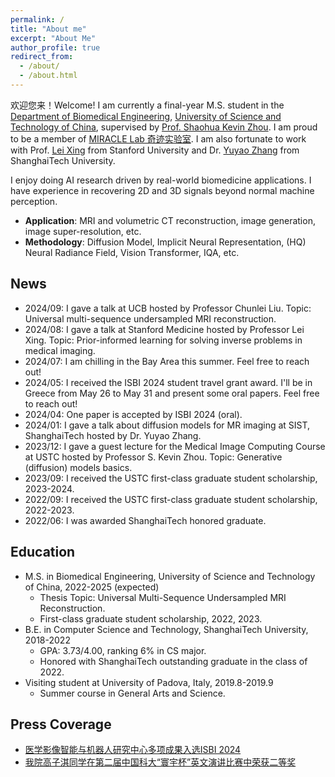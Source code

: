 ```yaml
---
permalink: /
title: "About me"
excerpt: "About Me"
author_profile: true
redirect_from: 
  - /about/
  - /about.html
---
```



欢迎您来！Welcome! I am currently a final-year M.S. student in the [Department of Biomedical Engineering](http://bme.ustc.edu.cn/), [University of Science and Technology of China](https://www.ustc.edu.cn/index.htm), supervised by [Prof. Shaohua Kevin Zhou](http://bme.ustc.edu.cn/2021/1115/c28129a532912/page.htm). I am proud to be a member of [MIRACLE Lab 奇迹实验室](https://miracle.ustc.edu.cn/main.htm). I am also fortunate to work with Prof. [Lei Xing](https://profiles.stanford.edu/lei-xing) from Stanford University and Dr. [Yuyao Zhang](https://sist.shanghaitech.edu.cn/zhangyy8_en/main.htm) from ShanghaiTech University.

I enjoy doing AI research driven by real-world biomedicine applications. I have experience in recovering 2D and 3D signals beyond normal machine perception.
* **Application**: MRI and volumetric CT reconstruction, image generation, image super-resolution, etc. 
* **Methodology**: Diffusion Model, Implicit Neural Representation, (HQ) Neural Radiance Field, Vision Transformer, IQA, etc.

News
---
* 2024/09: I gave a talk at UCB hosted by Professor Chunlei Liu. Topic: Universal multi-sequence undersampled MRI reconstruction.
* 2024/08: I gave a talk at Stanford Medicine hosted by Professor Lei Xing. Topic: Prior-informed learning for solving inverse problems in medical imaging.
* 2024/07: I am chilling in the Bay Area this summer. Feel free to reach out!
* 2024/05: I received the ISBI 2024 student travel grant award. I'll be in Greece from May 26 to May 31 and present some oral papers. Feel free to reach out!
* 2024/04: One paper is accepted by ISBI 2024 (oral).
* 2024/01: I gave a talk about diffusion models for MR imaging at SIST, ShanghaiTech hosted by Dr. Yuyao Zhang. 
* 2023/12: I gave a guest lecture for the Medical Image Computing Course at USTC hosted by Professor S. Kevin Zhou. Topic: Generative (diffusion) models basics.
* 2023/09: I received the USTC first-class graduate student scholarship, 2023-2024.
* 2022/09: I received the USTC first-class graduate student scholarship, 2022-2023.
* 2022/06: I was awarded ShanghaiTech honored graduate.

Education
-----
* M.S. in Biomedical Engineering, University of Science and Technology of China, 2022-2025 (expected)
  * Thesis Topic: Universal Multi-Sequence Undersampled MRI Reconstruction.  
  * First-class graduate student scholarship, 2022, 2023.
* B.E. in Computer Science and Technology, ShanghaiTech University, 2018-2022
  * GPA: 3.73/4.00, ranking 6% in CS major.
  * Honored with ShanghaiTech outstanding graduate in the class of 2022.
* Visiting student at University of Padova, Italy, 2019.8-2019.9
  * Summer course in General Arts and Science.

Press Coverage
---
* [医学影像智能与机器人研究中心多项成果入选ISBI 2024](https://sz.ustc.edu.cn/kxyj_show/159.html)
* [我院高子淇同学在第二届中国科大“寰宇杯”英文演讲比赛中荣获二等奖](http://bme.ustc.edu.cn/2022/1223/c32532a589164/page.htm)

